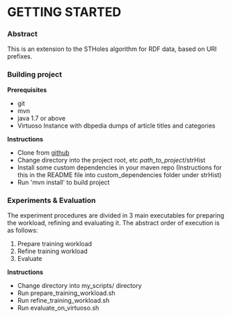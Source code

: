 GETTING STARTED
=======

### Abstract

This is an extension to the STHoles algorithm for RDF data, based on URI prefixes.

### Building project

**Prerequisites**

* git
* mvn
* java 1.7 or above
* Virtuoso Instance with dbpedia dumps of article titles and categories

**Instructions**

* Clone from [github](https://github.com/lefteriskat/strHist.git)
* Change directory into the project root, etc *path_to_project*/strHist
* Install some custom dependencies in your maven repo 
	(Instructions for this in the README file into custom_dependencies folder under strHist)
* Run 'mvn install' to build project


### Experiments & Evaluation

The experiment procedures are divided in 3 main executables for preparing the workload, refining and evaluating it. The abstract order of execution is as follows:

1. Prepare training workload
2. Refine training workload
3. Evaluate

**Instructions**

* Change directory into my_scripts/ directory
* Run prepare_training_workload.sh <number of training batches> <number of queries in each batch> <dbpedia version to run the batch> 
* Run refine_training_workload.sh <number of training batches> <dbpedia version of the batch>
* Run evaluate_on_virtuoso.sh <number of queries to be evaluated> <dbpedia version to run and evaluate the queries>